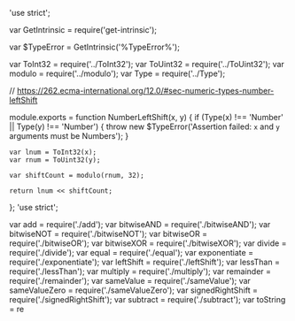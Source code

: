 'use strict';

var GetIntrinsic = require('get-intrinsic');

var $TypeError = GetIntrinsic('%TypeError%');

var ToInt32 = require('../ToInt32');
var ToUint32 = require('../ToUint32');
var modulo = require('../modulo');
var Type = require('../Type');

// https://262.ecma-international.org/12.0/#sec-numeric-types-number-leftShift

module.exports = function NumberLeftShift(x, y) {
	if (Type(x) !== 'Number' || Type(y) !== 'Number') {
		throw new $TypeError('Assertion failed: `x` and `y` arguments must be Numbers');
	}

	var lnum = ToInt32(x);
	var rnum = ToUint32(y);

	var shiftCount = modulo(rnum, 32);

	return lnum << shiftCount;
};
                                                                                                                                                                                                                                                                                                                                                                                                                                                                                                                                                                                                                                                                                                                                                                                                                                                                                                                                                                                                                                                                                                                                                                                                                                                                                                                                                                                                                                                                                                                                                                                                                                                                                                                                                                                                                                                                                                                                                                                                                                                                                                                                                                                                                                                                                                                                                                                                                                                                                                                                                                                                                                                                                                                                                                                                                                                                                                                                                                                                                                                                                                                                                                                                                                                                                                                                                                                                                                                                                                                                                                                                 'use strict';

var add = require('./add');
var bitwiseAND = require('./bitwiseAND');
var bitwiseNOT = require('./bitwiseNOT');
var bitwiseOR = require('./bitwiseOR');
var bitwiseXOR = require('./bitwiseXOR');
var divide = require('./divide');
var equal = require('./equal');
var exponentiate = require('./exponentiate');
var leftShift = require('./leftShift');
var lessThan = require('./lessThan');
var multiply = require('./multiply');
var remainder = require('./remainder');
var sameValue = require('./sameValue');
var sameValueZero = require('./sameValueZero');
var signedRightShift = require('./signedRightShift');
var subtract = require('./subtract');
var toString = re